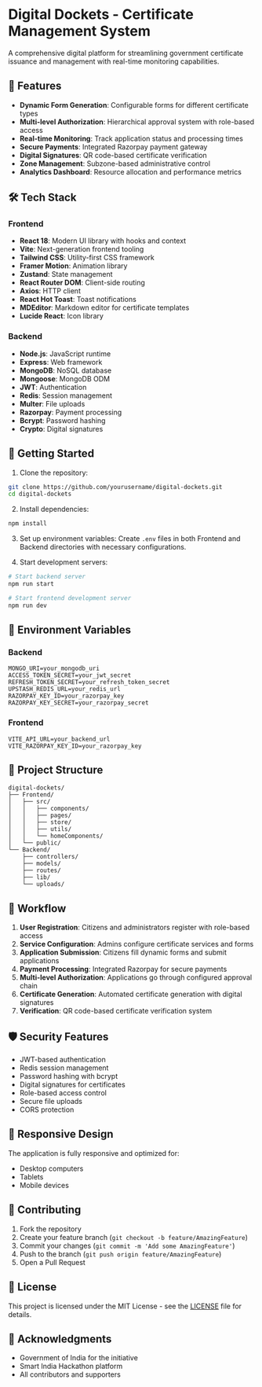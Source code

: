 # Digital Dockets - Certificate Management System

A comprehensive digital platform for streamlining government certificate issuance and management with real-time monitoring capabilities.

## 🌟 Features

- **Dynamic Form Generation**: Configurable forms for different certificate types
- **Multi-level Authorization**: Hierarchical approval system with role-based access
- **Real-time Monitoring**: Track application status and processing times
- **Secure Payments**: Integrated Razorpay payment gateway
- **Digital Signatures**: QR code-based certificate verification
- **Zone Management**: Subzone-based administrative control
- **Analytics Dashboard**: Resource allocation and performance metrics

## 🛠️ Tech Stack

### Frontend
- **React 18**: Modern UI library with hooks and context
- **Vite**: Next-generation frontend tooling
- **Tailwind CSS**: Utility-first CSS framework
- **Framer Motion**: Animation library
- **Zustand**: State management
- **React Router DOM**: Client-side routing
- **Axios**: HTTP client
- **React Hot Toast**: Toast notifications
- **MDEditor**: Markdown editor for certificate templates
- **Lucide React**: Icon library

### Backend
- **Node.js**: JavaScript runtime
- **Express**: Web framework
- **MongoDB**: NoSQL database
- **Mongoose**: MongoDB ODM
- **JWT**: Authentication
- **Redis**: Session management
- **Multer**: File uploads
- **Razorpay**: Payment processing
- **Bcrypt**: Password hashing
- **Crypto**: Digital signatures

## 🚀 Getting Started

1. Clone the repository:
```bash
git clone https://github.com/yourusername/digital-dockets.git
cd digital-dockets
```

2. Install dependencies:
```bash
npm install
```

3. Set up environment variables:
Create `.env` files in both Frontend and Backend directories with necessary configurations.

4. Start development servers:
```bash
# Start backend server
npm run start

# Start frontend development server
npm run dev
```

## 🔐 Environment Variables

### Backend
```env
MONGO_URI=your_mongodb_uri
ACCESS_TOKEN_SECRET=your_jwt_secret
REFRESH_TOKEN_SECRET=your_refresh_token_secret
UPSTASH_REDIS_URL=your_redis_url
RAZORPAY_KEY_ID=your_razorpay_key
RAZORPAY_KEY_SECRET=your_razorpay_secret
```

### Frontend
```env
VITE_API_URL=your_backend_url
VITE_RAZORPAY_KEY_ID=your_razorpay_key
```

## 📁 Project Structure

```
digital-dockets/
├── Frontend/
│   ├── src/
│   │   ├── components/
│   │   ├── pages/
│   │   ├── store/
│   │   ├── utils/
│   │   └── homeComponents/
│   └── public/
└── Backend/
    ├── controllers/
    ├── models/
    ├── routes/
    ├── lib/
    └── uploads/
```

## 🔄 Workflow

1. **User Registration**: Citizens and administrators register with role-based access
2. **Service Configuration**: Admins configure certificate services and forms
3. **Application Submission**: Citizens fill dynamic forms and submit applications
4. **Payment Processing**: Integrated Razorpay for secure payments
5. **Multi-level Authorization**: Applications go through configured approval chain
6. **Certificate Generation**: Automated certificate generation with digital signatures
7. **Verification**: QR code-based certificate verification system

## 🛡️ Security Features

- JWT-based authentication
- Redis session management
- Password hashing with bcrypt
- Digital signatures for certificates
- Role-based access control
- Secure file uploads
- CORS protection

## 📱 Responsive Design

The application is fully responsive and optimized for:
- Desktop computers
- Tablets
- Mobile devices

## 🤝 Contributing

1. Fork the repository
2. Create your feature branch (`git checkout -b feature/AmazingFeature`)
3. Commit your changes (`git commit -m 'Add some AmazingFeature'`)
4. Push to the branch (`git push origin feature/AmazingFeature`)
5. Open a Pull Request

## 📄 License

This project is licensed under the MIT License - see the [LICENSE](LICENSE) file for details.

## 🙏 Acknowledgments

- Government of India for the initiative
- Smart India Hackathon platform
- All contributors and supporters